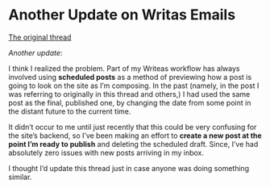 # Another Update on Writas Emails

[The original thread](https://discuss.write.as/t/word-character-count-limit-for-letters/1604/2)

_Another update_: 

I think I realized the problem. Part of my Writeas workflow has always involved using **scheduled posts** as a method of previewing how a post is going to look on the site as I’m composing. In the past (namely, in the post I was referring to originally in this thread and others,) I had used the same post as the final, published one, by changing the date from some point in the distant future to the current time.

It didn’t occur to me until just recently that this could be very confusing for the site’s backend, so I’ve been making an effort to **create a new post at the point I’m ready to publish** and deleting the scheduled draft. Since, I’ve had absolutely zero issues with new posts arriving in my inbox. 

I thought I’d update this thread just in case anyone was doing something similar.